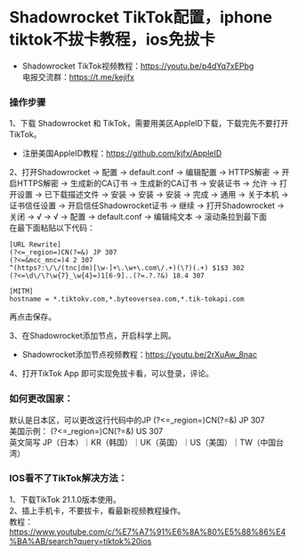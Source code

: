 # Shadowrocket TikTok配置，iphone tiktok不拔卡教程，ios免拔卡

- Shadowrocket TikTok视频教程：https://youtu.be/p4dYq7xEPbg <br>
电报交流群：https://t.me/kejifx


### 操作步骤<br>
1、下载 Shadowrocket 和 TikTok，需要用美区AppleID下载，下载完先不要打开TikTok。<br>
- 注册美国AppleID教程：https://github.com/kjfx/AppleID<br>

2、打开Shadowrocket → 配置 → default.conf → 编辑配置 → HTTPS解密 → 开启HTTPS解密 → 生成新的CA订书 → 生成新的CA订书 → 安装证书 → 允许 → 打开设置 → 已下载描述文件 → 安装 → 安装 → 安装 → 完成 → 通用 → 关于本机 → 证书信任设置 → 开启信任Shadowrocket证书 → 继续 → 打开Shadowrocket → 关闭 → √ → √ → 配置 → default.conf → 编辑纯文本 → 滚动条拉到最下面 <br>
在最下面粘贴以下代码：

    [URL Rewrite]
    (?<=_region=)CN(?=&) JP 307
    (?<=&mcc_mnc=)4 2 307
    ^(https?:\/\/(tnc|dm)[\w-]+\.\w+\.com\/.+)(\?)(.+) $1$3 302
    (?<=\d\/\?\w{7}_\w{4}=)1[6-9]..(?=.?.?&) 18.4 307

    [MITM]
    hostname = *.tiktokv.com,*.byteoversea.com,*.tik-tokapi.com
    
再点击保存。

3、在Shadowrocket添加节点，开启科学上网。<br>

- Shadowrocket添加节点视频教程：https://youtu.be/2rXuAw_8nac <br>

4、打开TikTok App 即可实现免拔卡看，可以登录，评论。

### 如何更改国家：
默认是日本区，可以更改这行代码中的JP (?<=_region=)CN(?=&) JP 307<br>
美国示例： (?<=_region=)CN(?=&) US 307<br>
英文简写 JP（日本）｜KR（韩国）｜UK（英国）｜US（美国）｜TW（中国台湾）

### IOS看不了TikTok解决方法：
1、下载TikTok 21.1.0版本使用。<br>
2、插上手机卡，不要拔卡，看最新视频教程操作。<br>
教程：https://www.youtube.com/c/%E7%A7%91%E6%8A%80%E5%88%86%E4%BA%AB/search?query=tiktok%20ios<br>
